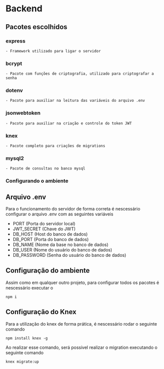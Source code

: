 # Backend

## Pacotes escolhidos

### express
    - Framework utilizado para ligar o servidor
### bcrypt
    - Pacote com funções de criptografia, utilizado para criptografar a senha
### dotenv
    - Pacote para auxiliar na leitura das variáveis do arquivo .env
### jsonwebtoken
    - Pacote para auxiliar na criação e controle do token JWT
### knex
    - Pacote completo para criações de migrations
### mysql2
    - Pacote de consultas no banco mysql

### Configurando o ambiente
## Arquivo .env
Para o funcionamento do servidor de forma correta é nescessário configurar o arquivo .env com as seguintes variáveis

- PORT (Porta do servidor local)
- JWT_SECRET (Chave do JWT)
- DB_HOST (Host do banco de dados)
- DB_PORT (Porta do banco de dados)
- DB_NAME (Nome da base no banco de dados)
- DB_USER (Nome do usuário do banco de dados)
- DB_PASSWORD (Senha do usuário do banco de dados)

## Configuração do ambiente
Assim como em qualquer outro projeto, para configurar todos os pacotes é nescessário executar o 

```npm i```

## Configuração do Knex
Para a utilização do knex de forma prática, é nescessário rodar o seguinte comando

```npm install knex -g```

Ao realizar esse comando, será possível realizar o migration executando o seguinte comando

```knex migrate:up```